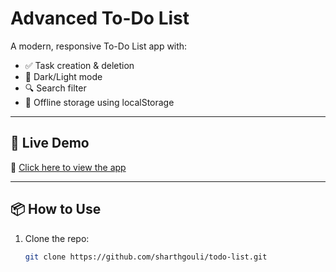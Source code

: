 # Advanced To-Do List

A modern, responsive To-Do List app with:

- ✅ Task creation & deletion  
- 🌙 Dark/Light mode  
- 🔍 Search filter  
- 💾 Offline storage using localStorage  

---

## 🚀 Live Demo  
🔗 [Click here to view the app](https://sharthgouli.github.io/todo-list/)  

---

## 📦 How to Use

1. Clone the repo:
   ```bash
   git clone https://github.com/sharthgouli/todo-list.git
